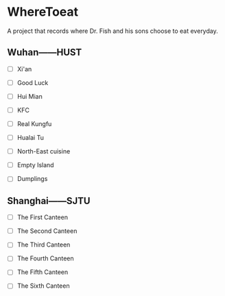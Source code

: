 # WhereToeat
A project that records where Dr. Fish and his sons choose to eat everyday. 

## Wuhan——HUST

- [ ] Xi'an
- [ ] Good Luck

- [ ] Hui Mian


- [ ] KFC


- [ ] Real Kungfu


- [ ] Hualai Tu


- [ ] North-East cuisine


- [ ] Empty Island


- [ ] Dumplings

## Shanghai——SJTU

- [ ] The First Canteen

- [ ] The Second Canteen
- [ ] The Third Canteen
- [ ] The Fourth Canteen
- [ ] The Fifth Canteen
- [ ] The Sixth Canteen
